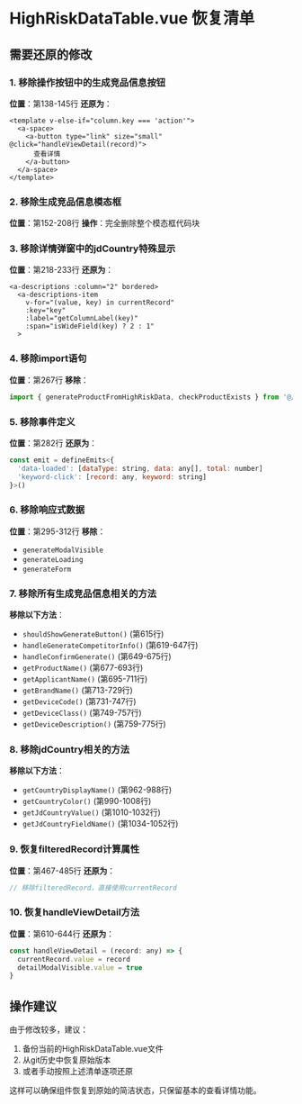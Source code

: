 # HighRiskDataTable.vue 恢复清单

## 需要还原的修改

### 1. 移除操作按钮中的生成竞品信息按钮

**位置**：第138-145行
**还原为**：
```vue
<template v-else-if="column.key === 'action'">
  <a-space>
    <a-button type="link" size="small" @click="handleViewDetail(record)">
      查看详情
    </a-button>
  </a-space>
</template>
```

### 2. 移除生成竞品信息模态框

**位置**：第152-208行
**操作**：完全删除整个模态框代码块

### 3. 移除详情弹窗中的jdCountry特殊显示

**位置**：第218-233行
**还原为**：
```vue
<a-descriptions :column="2" bordered>
  <a-descriptions-item 
    v-for="(value, key) in currentRecord" 
    :key="key" 
    :label="getColumnLabel(key)"
    :span="isWideField(key) ? 2 : 1"
  >
```

### 4. 移除import语句

**位置**：第267行
**移除**：
```javascript
import { generateProductFromHighRiskData, checkProductExists } from '@/api/api/product'
```

### 5. 移除事件定义

**位置**：第282行
**还原为**：
```javascript
const emit = defineEmits<{
  'data-loaded': [dataType: string, data: any[], total: number]
  'keyword-click': [record: any, keyword: string]
}>()
```

### 6. 移除响应式数据

**位置**：第295-312行
**移除**：
- `generateModalVisible`
- `generateLoading` 
- `generateForm`

### 7. 移除所有生成竞品信息相关的方法

**移除以下方法**：
- `shouldShowGenerateButton()` (第615行)
- `handleGenerateCompetitorInfo()` (第619-647行)
- `handleConfirmGenerate()` (第649-675行)
- `getProductName()` (第677-693行)
- `getApplicantName()` (第695-711行)
- `getBrandName()` (第713-729行)
- `getDeviceCode()` (第731-747行)
- `getDeviceClass()` (第749-757行)
- `getDeviceDescription()` (第759-775行)

### 8. 移除jdCountry相关的方法

**移除以下方法**：
- `getCountryDisplayName()` (第962-988行)
- `getCountryColor()` (第990-1008行)
- `getJdCountryValue()` (第1010-1032行)
- `getJdCountryFieldName()` (第1034-1052行)

### 9. 恢复filteredRecord计算属性

**位置**：第467-485行
**还原为**：
```javascript
// 移除filteredRecord，直接使用currentRecord
```

### 10. 恢复handleViewDetail方法

**位置**：第610-644行
**还原为**：
```javascript
const handleViewDetail = (record: any) => {
  currentRecord.value = record
  detailModalVisible.value = true
}
```

## 操作建议

由于修改较多，建议：
1. 备份当前的HighRiskDataTable.vue文件
2. 从git历史中恢复原始版本
3. 或者手动按照上述清单逐项还原

这样可以确保组件恢复到原始的简洁状态，只保留基本的查看详情功能。
